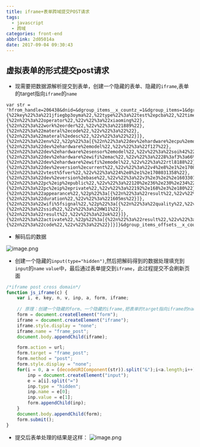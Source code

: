 ```yaml
---
title: iframe+表单跨域提交POST请求
tags:
  - javascript
  - 跨域
categories: front-end
abbrlink: 2d05014a
date: 2017-09-04 09:30:43
---
```


 ## 虚拟表单的形式提交post请求

- 现需要把数据源解析提交到表单，创建一个隐藏的表单、隐藏的`iframe`,表单的target指向`iframe`的`name`

```javacript
var str = 'hfrom_handle=206438&dnid=&dgroup_items__x_countz_=1&dgroup_items=1&dgroup_items_group=dl%2ets&dgroup_items_mirror_count=1&dgroup_items_flags__x_countz_=1&dgroup_items_flags=4&dgroup_items_keys__x_countz_=1&dgroup_items_keys=1jfiegbp3oyma&dgroup_items_tokens__x_countz_=1&dgroup_items_tokens=123456&dgroup_items_datas__x_countz_=1&dgroup_items_datas={%22key%22%3a%221jfiegbp3oyma%22,%22type%22%3a%22test%2epcba%22,%22time%22%3a%2220170904004724%2e838%22,%22g%22%3a[{%22n%22%3a%22mfc%22,%22p%22%3a[{%22n%22%3a%22factory%22,%22v%22%3a%22%22},{%22n%22%3a%22operator%22,%22v%22%3a%22xiaoming%22},{%22n%22%3a%22work%2eorder%22,%22v%22%3a%221889%22},{%22n%22%3a%22materal%2ecode%22,%22v%22%3a%22%22},{%22n%22%3a%22materal%2edesc%22,%22v%22%3a%22%22}]},{%22n%22%3a%22env%22,%22p%22%3a[{%22n%22%3a%22dev%2ehardware%2ecpu%2emodel%22,%22v%22%3a%22gm8136%22},{%22n%22%3a%22dev%2ehardware%2emodel%22,%22v%22%3a%22f127%22},{%22n%22%3a%22dev%2ehardware%2esensor%2emodel%22,%22v%22%3a%22soih42%22},{%22n%22%3a%22dev%2ehardware%2ewifi%2emac%22,%22v%22%3a%2228%3af3%3a66%3a1c%3aac%3a30%22},{%22n%22%3a%22dev%2ehardware%2ewifi%2emodel%22,%22v%22%3a%22rtl8188%22},{%22n%22%3a%22dev%2eversion%2ecurrent%22,%22v%22%3a%22v4%2e8%2e1%2e1708141702%22},{%22n%22%3a%22vtest%5fver%22,%22v%22%3a%224%2e8%2e1%2e1708031358%22},{%22n%22%3a%22dev%2eversion%2ebase%22,%22v%22%3a%22v3%2e3%2e2%2e1603301301%22},{%22n%22%3a%22pc%2eip%2epublic%22,%22v%22%3a%22120%2e236%2e230%2e234%22},{%22n%22%3a%22pc%2eip%2eprivate%22,%22v%22%3a%22192%2e168%2e3%2e180%22}]},{%22n%22%3a%22appearance%22,%22p%22%3a[{%22n%22%3a%22result%22,%22v%22%3a%22ok%22},{%22n%22%3a%22duration%22,%22v%22%3a%221605ms%22}]},{%22n%22%3a%22wifi%5fsignal%22,%22p%22%3a[{%22n%22%3a%22quality%22,%22v%22%3a%2284%22},{%22n%22%3a%22ssid%22,%22v%22%3a%22HW11%22},{%22n%22%3a%22result%22,%22v%22%3a%22ok%22}]},{%22n%22%3a%22activate%22,%22p%22%3a[{%22n%22%3a%22result%22,%22v%22%3a%22ccm%2esecurity%5fchip%2eactived%22},{%22n%22%3a%22code%22,%22v%22%3a%22%22}]}]}&dgroup_items_offsets__x_countz_=1&dgroup_items_offsets=0'
```

- 解码后的数据

![image.png](http://upload-images.jianshu.io/upload_images/1480597-06cd3b80809500c0.png?imageMogr2/auto-orient/strip%7CimageView2/2/w/1240)

- 创建一个隐藏的`input(type="hidden")`,然后把解码得到的数据处理填充到`input`的`name` `value`中，最后通过表单提交到`iframe`，此过程提交不会刷新页面

 ```js
/*iframe post cross domain*/
 function js_iframe(c) {
     var i, e, key, n, v, inp, a, form, iframe;
      
     // 原理：创建一个隐藏的form、一个隐藏的iframe,把表单的target指向iframe的name即可
     form = document.createElement("form");
     iframe = document.createElement("iframe");
     iframe.style.display = "none";
     iframe.name = "frame_post";
     document.body.appendChild(iframe);

     form.action = url;
     form.target = "frame_post";		
     form.method = "post";
     form.style.display = "none";
     for(i = 0, a = (decodeURIComponent(str)).split("&");i<a.length;i++) {
         inp = document.createElement("input");
         e = a[i].split("=")
         inp.type = "hidden";
         inp.name = e[0];
         inp.value = e[1];
         form.appendChild(inp);
     }
     document.body.appendChild(form);
     form.submit(); 
 }
```

- 提交后表单处理的结果是这样：
![image.png](http://upload-images.jianshu.io/upload_images/1480597-b684987076cf78b7.png?imageMogr2/auto-orient/strip%7CimageView2/2/w/1240)



 
